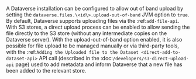 A Dataverse installation can be configured to allow out of band upload by setting the ``dataverse.files.\<id\>.upload-out-of-band`` JVM option to ``true``.
By default, Dataverse supports uploading files via the :ref:`add-file-api`. With S3 stores, a direct upload process can be enabled to allow sending the file directly to the S3 store (without any intermediate copies on the Dataverse server).
With the upload-out-of-band option enabled, it is also possible for file upload to be managed manually or via third-party tools, with the :ref:`Adding the Uploaded file to the Dataset <direct-add-to-dataset-api>` API call (described in the :doc:`/developers/s3-direct-upload-api` page) used to add metadata and inform Dataverse that a new file has been added to the relevant store.
